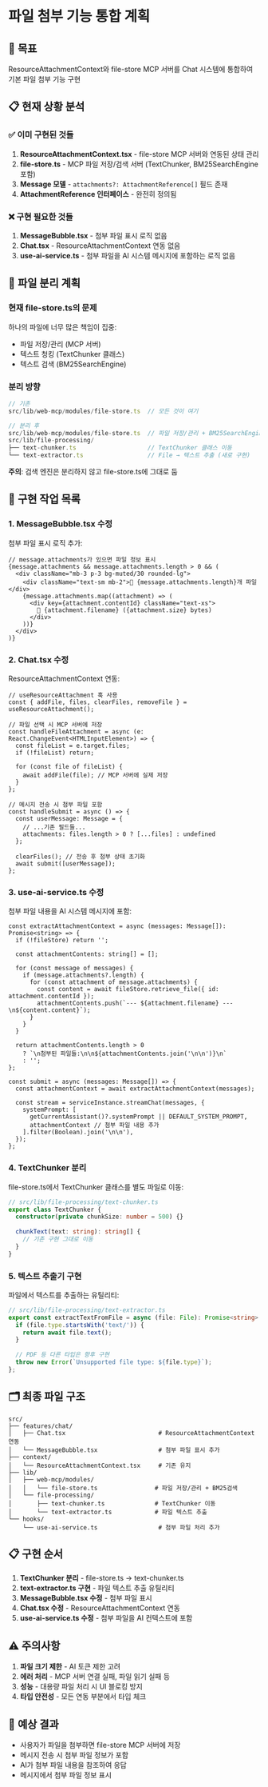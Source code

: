 # 파일 첨부 기능 통합 계획

## 🎯 목표

ResourceAttachmentContext와 file-store MCP 서버를 Chat 시스템에 통합하여 기본 파일 첨부 기능 구현

## 📋 현재 상황 분석

### ✅ 이미 구현된 것들

1. **ResourceAttachmentContext.tsx** - file-store MCP 서버와 연동된 상태 관리
2. **file-store.ts** - MCP 파일 저장/검색 서버 (TextChunker, BM25SearchEngine 포함)
3. **Message 모델** - `attachments?: AttachmentReference[]` 필드 존재
4. **AttachmentReference 인터페이스** - 완전히 정의됨

### ❌ 구현 필요한 것들

1. **MessageBubble.tsx** - 첨부 파일 표시 로직 없음
2. **Chat.tsx** - ResourceAttachmentContext 연동 없음
3. **use-ai-service.ts** - 첨부 파일을 AI 시스템 메시지에 포함하는 로직 없음

## 🔧 파일 분리 계획

### 현재 file-store.ts의 문제

하나의 파일에 너무 많은 책임이 집중:
- 파일 저장/관리 (MCP 서버)
- 텍스트 청킹 (TextChunker 클래스)
- 텍스트 검색 (BM25SearchEngine)

### 분리 방향

```typescript
// 기존
src/lib/web-mcp/modules/file-store.ts  // 모든 것이 여기

// 분리 후
src/lib/web-mcp/modules/file-store.ts  // 파일 저장/관리 + BM25SearchEngine만
src/lib/file-processing/
├── text-chunker.ts                    // TextChunker 클래스 이동
└── text-extractor.ts                  // File → 텍스트 추출 (새로 구현)
```

**주의**: 검색 엔진은 분리하지 않고 file-store.ts에 그대로 둠

## 📝 구현 작업 목록

### 1. MessageBubble.tsx 수정

첨부 파일 표시 로직 추가:

```tsx
// message.attachments가 있으면 파일 정보 표시
{message.attachments && message.attachments.length > 0 && (
  <div className="mb-3 p-3 bg-muted/30 rounded-lg">
    <div className="text-sm mb-2">📎 {message.attachments.length}개 파일</div>
    {message.attachments.map((attachment) => (
      <div key={attachment.contentId} className="text-xs">
        📄 {attachment.filename} ({attachment.size} bytes)
      </div>
    ))}
  </div>
)}
```

### 2. Chat.tsx 수정

ResourceAttachmentContext 연동:

```tsx
// useResourceAttachment 훅 사용
const { addFile, files, clearFiles, removeFile } = useResourceAttachment();

// 파일 선택 시 MCP 서버에 저장
const handleFileAttachment = async (e: React.ChangeEvent<HTMLInputElement>) => {
  const fileList = e.target.files;
  if (!fileList) return;

  for (const file of fileList) {
    await addFile(file); // MCP 서버에 실제 저장
  }
};

// 메시지 전송 시 첨부 파일 포함
const handleSubmit = async () => {
  const userMessage: Message = {
    // ...기존 필드들...
    attachments: files.length > 0 ? [...files] : undefined
  };
  
  clearFiles(); // 전송 후 첨부 상태 초기화
  await submit([userMessage]);
};
```

### 3. use-ai-service.ts 수정

첨부 파일 내용을 AI 시스템 메시지에 포함:

```tsx
const extractAttachmentContext = async (messages: Message[]): Promise<string> => {
  if (!fileStore) return '';

  const attachmentContents: string[] = [];
  
  for (const message of messages) {
    if (message.attachments?.length) {
      for (const attachment of message.attachments) {
        const content = await fileStore.retrieve_file({ id: attachment.contentId });
        attachmentContents.push(`--- ${attachment.filename} ---\n${content.content}`);
      }
    }
  }

  return attachmentContents.length > 0 
    ? `\n첨부된 파일들:\n\n${attachmentContents.join('\n\n')}\n`
    : '';
};

const submit = async (messages: Message[]) => {
  const attachmentContext = await extractAttachmentContext(messages);
  
  const stream = serviceInstance.streamChat(messages, {
    systemPrompt: [
      getCurrentAssistant()?.systemPrompt || DEFAULT_SYSTEM_PROMPT,
      attachmentContext // 첨부 파일 내용 추가
    ].filter(Boolean).join('\n\n'),
  });
};
```

### 4. TextChunker 분리

file-store.ts에서 TextChunker 클래스를 별도 파일로 이동:

```typescript
// src/lib/file-processing/text-chunker.ts
export class TextChunker {
  constructor(private chunkSize: number = 500) {}
  
  chunkText(text: string): string[] {
    // 기존 구현 그대로 이동
  }
}
```

### 5. 텍스트 추출기 구현

파일에서 텍스트를 추출하는 유틸리티:

```typescript
// src/lib/file-processing/text-extractor.ts
export const extractTextFromFile = async (file: File): Promise<string> => {
  if (file.type.startsWith('text/')) {
    return await file.text();
  }
  
  // PDF 등 다른 타입은 향후 구현
  throw new Error(`Unsupported file type: ${file.type}`);
};
```

## 🗂️ 최종 파일 구조

```
src/
├── features/chat/
│   ├── Chat.tsx                          # ResourceAttachmentContext 연동
│   └── MessageBubble.tsx                 # 첨부 파일 표시 추가
├── context/
│   └── ResourceAttachmentContext.tsx     # 기존 유지
├── lib/
│   ├── web-mcp/modules/
│   │   └── file-store.ts                # 파일 저장/관리 + BM25검색
│   └── file-processing/
│       ├── text-chunker.ts              # TextChunker 이동
│       └── text-extractor.ts            # 파일 텍스트 추출
└── hooks/
    └── use-ai-service.ts                 # 첨부 파일 처리 추가
```

## 📋 구현 순서

1. **TextChunker 분리** - file-store.ts → text-chunker.ts
2. **text-extractor.ts 구현** - 파일 텍스트 추출 유틸리티
3. **MessageBubble.tsx 수정** - 첨부 파일 표시
4. **Chat.tsx 수정** - ResourceAttachmentContext 연동
5. **use-ai-service.ts 수정** - 첨부 파일을 AI 컨텍스트에 포함

## ⚠️ 주의사항

1. **파일 크기 제한** - AI 토큰 제한 고려
2. **에러 처리** - MCP 서버 연결 실패, 파일 읽기 실패 등
3. **성능** - 대용량 파일 처리 시 UI 블로킹 방지
4. **타입 안전성** - 모든 연동 부분에서 타입 체크

## 🎯 예상 결과

- 사용자가 파일을 첨부하면 file-store MCP 서버에 저장
- 메시지 전송 시 첨부 파일 정보가 포함
- AI가 첨부 파일 내용을 참조하여 응답
- 메시지에서 첨부 파일 정보 표시
